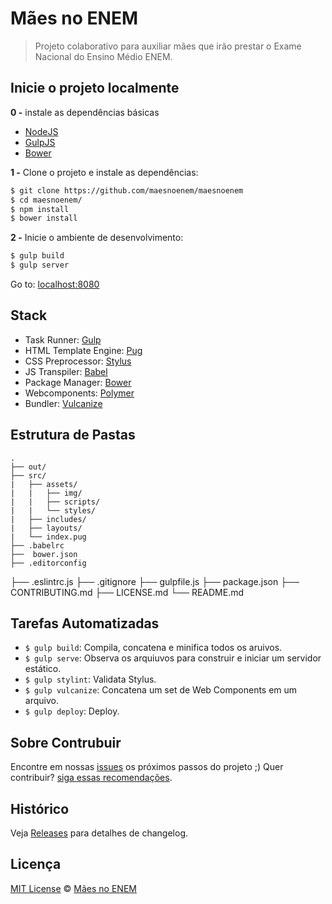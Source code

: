# Mães no ENEM

> Projeto colaborativo para auxiliar mães que irão prestar o Exame Nacional do Ensino Médio ENEM.

## Inicie o projeto localmente

**0 -** instale as dependências básicas

- [NodeJS](https://nodejs.org/en/)
- [GulpJS](http://gulpjs.com/)
- [Bower](https://bower.io/)

**1 -** Clone o projeto e instale as dependências:

```sh
$ git clone https://github.com/maesnoenem/maesnoenem
$ cd maesnoenem/
$ npm install
$ bower install
```
  
**2 -** Inicie o ambiente de desenvolvimento:

```sh
$ gulp build
$ gulp server
```

Go to: [localhost:8080](http://localhost:8080/)

## Stack

- Task Runner: [Gulp](http://gulpjs.com/)
- HTML Template Engine: [Pug](https://pugjs.org/api/getting-started.html)
- CSS Preprocessor: [Stylus](http://stylus-lang.com/)
- JS Transpiler: [Babel](http://babeljs.io/)
- Package Manager: [Bower](https://bower.io/)
- Webcomponents: [Polymer](https://www.polymer-project.org/1.0/)
- Bundler: [Vulcanize](https://www.npmjs.com/package/gulp-vulcanize)

## Estrutura de Pastas

	.
	├── out/
	├── src/
	|   ├── assets/
	|   |   ├── img/
	|   |   ├── scripts/
	|   |   └── styles/
	|   ├── includes/
	|   ├── layouts/
	|   └── index.pug
	├── .babelrc
	├──  bower.json
	├── .editorconfig
  ├── .eslintrc.js
	├── .gitignore
	├── gulpfile.js
	├── package.json
	├── CONTRIBUTING.md
	├── LICENSE.md
	└── README.md

## Tarefas Automatizadas

- `$ gulp build`: Compila, concatena e minifica todos os aruivos.
- `$ gulp serve`: Observa os arquiuvos para construir e iniciar um servidor estático.
- `$ gulp stylint`: Validata Stylus.
- `$ gulp vulcanize`: Concatena um set de Web Components em um arquivo.
- `$ gulp deploy`: Deploy.

## Sobre Contrubuir

Encontre em nossas [issues](https://github.com/maesnoenem/maesnoenem/issues/) os próximos passos do projeto ;)
Quer contribuir? [siga essas recomendações](https://https://github.com/maesnoenem/maesnoenem/issues/blob/master/CONTRIBUTING.md).

## Histórico

Veja [Releases](https://github.com/maesnoenem/maesnoenem/releases) para detalhes de changelog.

## Licença

[MIT License](https://github.com/maesnoenem/maesnoenem/blob/master/license.md) © [Mães no ENEM](https:///maesnoenem/maesnoenem.github.io)
